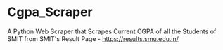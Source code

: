 # Cgpa_Scraper
A Python Web Scraper that Scrapes Current CGPA of all the Students of SMIT from SMIT's Result Page - https://results.smu.edu.in/
